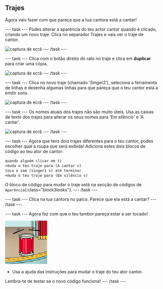 ## Trajes

Agora vais fazer com que pareça que a tua cantora está a cantar!

--- task --- Podes alterar a aparência do teu actor cantor quando é clicado, criando um novo traje. Clica no separador Trajes e vais ver o traje de cantor.

![captura de ecrã](images/band-singer-costume-annotated.png) --- /task ---

--- task --- Clica com o botão direito do rato no traje e clica em **duplicar** para criar uma cópia.

![captura de ecrã](images/band-singer-duplicate.png) --- /task ---

--- task --- Clica no novo traje (chamado 'Singer2'), seleciona a ferramenta de linhas e desenha algumas linhas para que pareça que o teu cantor está a emitir sons.

![captura de ecrã](images/band-singer-click.png) --- /task ---

--- task --- Os nomes atuais dos trajes não são muito úteis. Usa as caixas de texto dos trajes para alterar os seus nomes para 'Em silêncio' e 'A cantar'.

![captura de ecrã](images/band-singer-name-annotated.png) --- /task ---

--- task --- Agora que tens dois trajes diferentes para o teu cantor, podes escolher qual a roupa que será exibida! Adiciona estes dois blocos de código ao teu ator de cantor:

```blocks3
quando alguém clicar em ti
+muda o teu traje para (A cantar v)
toca o som (singer1 v) até terminar
+muda o teu traje para (Em silêncio v)
```

O bloco de código para mudar o traje está na secção de códigos de `Aparência`{:class="block3looks"}. --- /task ---

--- task --- Clica na tua cantora no palco. Parece que ela está a cantar? --- /task ---

--- task --- Agora faz com que o teu tambor pareça estar a ser tocado!

![captura de ecrã](images/band-drum-final.png)

- Usa a ajuda das instruções para mudar o traje do teu ator cantor.

Lembra-te de testar se o novo código funciona! --- /task ---